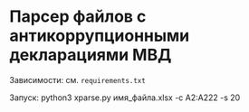# Парсер файлов с антикоррупционными декларациями МВД

Зависимости:
см. `requirements.txt`

Запуск:
python3 xparse.py имя_файла.xlsx -c A2:A222 -s 20


